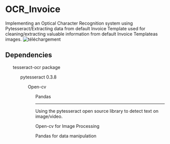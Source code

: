 # OCR_Invoice
Implementing an Optical Character Recognition system using Pytesseract/Extracting data from default Invoice Template used for cleaning/extracting valuable information from default Invoice Templateas images.
![téléchargement](https://user-images.githubusercontent.com/87785630/158319313-36fad1b1-b5aa-40d7-ac90-9081cd29d2b1.png)
## Dependencies
<ul>tesseract-ocr package
<ul>pytesseract 0.3.8
<ul>Open-cv
<ul>Pandas
  
  -------
Using the pytesseract open source library to detect text on image/video.

Open-cv for Image Processing

Pandas for data manipulation
